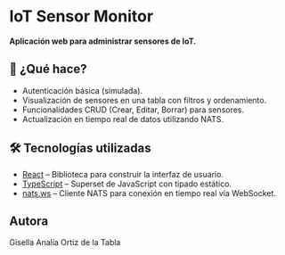 # IoT Sensor Monitor

**Aplicación web para administrar sensores de IoT.**

## 🚀 ¿Qué hace?

- Autenticación básica (simulada).
- Visualización de sensores en una tabla con filtros y ordenamiento.
- Funcionalidades CRUD (Crear, Editar, Borrar) para sensores.
- Actualización en tiempo real de datos utilizando NATS.

## 🛠️ Tecnologías utilizadas

- [React](https://reactjs.org/) – Biblioteca para construir la interfaz de usuario.
- [TypeScript](https://www.typescriptlang.org/) – Superset de JavaScript con tipado estático.
- [nats.ws](https://github.com/nats-io/nats.ws) – Cliente NATS para conexión en tiempo real vía WebSocket.

## Autora
Gisella Analía Ortiz de la Tabla
